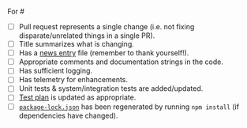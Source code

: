 For #

<!--
  If an item below does not apply to you, then go ahead and check it off as "done" and strikethrough the text, e.g.:
    - [x] ~Has unit tests & system/integration tests~
-->

-   [ ] Pull request represents a single change (i.e. not fixing disparate/unrelated things in a single PR).
-   [ ] Title summarizes what is changing.
-   [ ] Has a [news entry](https://github.com/Microsoft/vscode-jupyter/tree/main/news) file (remember to thank yourself!).
-   [ ] Appropriate comments and documentation strings in the code.
-   [ ] Has sufficient logging.
-   [ ] Has telemetry for enhancements.
-   [ ] Unit tests & system/integration tests are added/updated.
-   [ ] [Test plan](https://github.com/Microsoft/vscode-jupyter/blob/main/.github/test_plan.md) is updated as appropriate.
-   [ ] [`package-lock.json`](https://github.com/Microsoft/vscode-jupyter/blob/main/package-lock.json) has been regenerated by running `npm install` (if dependencies have changed).
